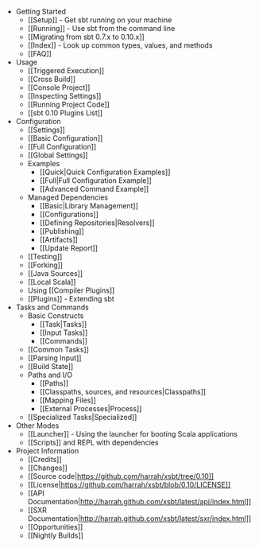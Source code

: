 * Getting Started
    * [[Setup]] - Get sbt running on your machine
    * [[Running]] - Use sbt from the command line
    * [[Migrating from sbt 0.7.x to 0.10.x]]
    * [[Index]] - Look up common types, values, and methods
    * [[FAQ]]
* Usage
    * [[Triggered Execution]]
    * [[Cross Build]]
    * [[Console Project]]
    * [[Inspecting Settings]]
    * [[Running Project Code]]
    * [[sbt 0.10 Plugins List]]
* Configuration
    * [[Settings]]
    * [[Basic Configuration]]
    * [[Full Configuration]]
    * [[Global Settings]]
    * Examples 
        * [[Quick|Quick Configuration Examples]]
        * [[Full|Full Configuration Example]]
        * [[Advanced Command Example]]
    * Managed Dependencies
        * [[Basic|Library Management]]
        * [[Configurations]]
        * [[Defining Repositories|Resolvers]]
        * [[Publishing]]
        * [[Artifacts]]
        * [[Update Report]]
    * [[Testing]]
    * [[Forking]]
    * [[Java Sources]]
    * [[Local Scala]]
    * Using [[Compiler Plugins]]
    * [[Plugins]] - Extending sbt
* Tasks and Commands
    * Basic Constructs
        * [[Task|Tasks]]
        * [[Input Tasks]]
        * [[Commands]]
    * [[Common Tasks]]
    * [[Parsing Input]]
    * [[Build State]]
    * Paths and I/O
	     * [[Paths]]
        * [[Classpaths, sources, and resources|Classpaths]]
        * [[Mapping Files]]
        * [[External Processes|Process]]
    * [[Specialized Tasks|Specialized]]
* Other Modes
    * [[Launcher]] - Using the launcher for booting Scala applications
    * [[Scripts]] and REPL with dependencies
* Project Information
    * [[Credits]]
    * [[Changes]]
    * [[Source code|https://github.com/harrah/xsbt/tree/0.10]]
    * [[License|https://github.com/harrah/xsbt/blob/0.10/LICENSE]]
    * [[API Documentation|http://harrah.github.com/xsbt/latest/api/index.html]]
    * [[SXR Documentation|http://harrah.github.com/xsbt/latest/sxr/index.html]]
    * [[Opportunities]]
    * [[Nightly Builds]]
